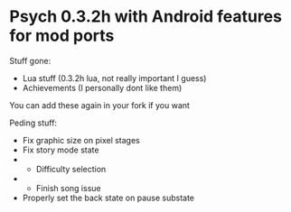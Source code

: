 # Psych 0.3.2h with Android features for mod ports

Stuff gone:

- Lua stuff (0.3.2h lua, not really important I guess)
- Achievements (I personally dont like them)

You can add these again in your fork if you want

Peding stuff:

- Fix graphic size on pixel stages
- Fix story mode state
- - Difficulty selection
- - Finish song issue
- Properly set the back state on pause substate